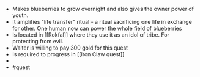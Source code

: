 - Makes blueberries to grow overnight and also gives the owner power of youth.
- It amplifies "life transfer" ritual - a ritual sacrificing one life in exchange for other. One human now can power the whole field of blueberries
- Is located in [[Rokfal]] where they use it as an idol of tribe. For protecting from evil.
- Walter is willing to pay 300 gold for this quest
- Is required to progress in [[Iron Claw quest]]
-
- #quest